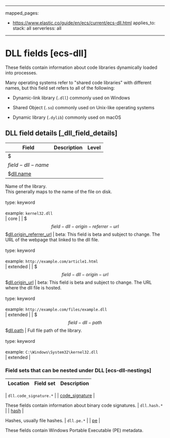 <!-- This file is automatically generated. Don't edit it manually! -->
---
mapped_pages:
  - https://www.elastic.co/guide/en/ecs/current/ecs-dll.html
applies_to:
  stack: all
  serverless: all
---

# DLL fields [ecs-dll]

These fields contain information about code libraries dynamically loaded into processes.



Many operating systems refer to "shared code libraries" with different names, but this field set refers to all of the following:

* Dynamic-link library (`.dll`) commonly used on Windows

* Shared Object (`.so`) commonly used on Unix-like operating systems

* Dynamic library (`.dylib`) commonly used on macOS

## DLL field details [_dll_field_details]

| Field | Description | Level |
| --- | --- | --- |
| $$$field-dll-name$$$[dll.name](#field-dll-name) |
Name of the library.<br>This generally maps to the name of the file on disk.<br><br>type: keyword<br><br>
example: `kernel32.dll`<br> | core |
| $$$field-dll-origin-referrer-url$$$[dll.origin_referrer_url](#field-dll-origin-referrer-url) |
beta: This field is beta and subject to change.
The URL of the webpage that linked to the dll file.<br><br>type: keyword<br><br>
example: `http://example.com/article1.html`<br> | extended |
| $$$field-dll-origin-url$$$[dll.origin_url](#field-dll-origin-url) |
beta: This field is beta and subject to change.
The URL where the dll file is hosted.<br><br>type: keyword<br><br>
example: `http://example.com/files/example.dll`<br> | extended |
| $$$field-dll-path$$$[dll.path](#field-dll-path) |
Full file path of the library.<br><br>type: keyword<br><br>
example: `C:\Windows\System32\kernel32.dll`<br> | extended |


### Field sets that can be nested under DLL [ecs-dll-nestings]

| Location | Field set | Description |
|---|---|---|

| `dll.code_signature.*` |
| [code_signature](#ecs-code_signature) |

These fields contain information about binary code signatures.
| `dll.hash.*` |
| [hash](#ecs-hash) |

Hashes, usually file hashes.
| `dll.pe.*` |
| [pe](#ecs-pe) |

These fields contain Windows Portable Executable (PE) metadata.

